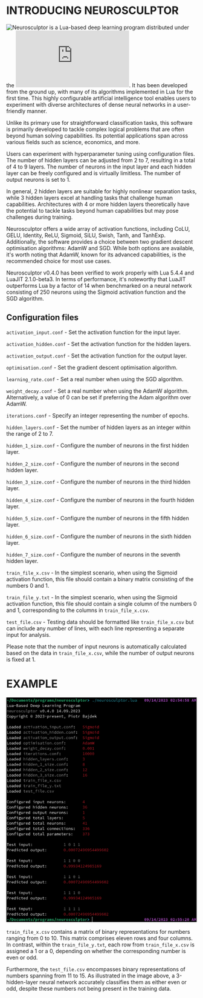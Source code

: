 # INTRODUCING NEUROSCULPTOR

![Neurosculptor](https://github.com/piotrbajdek/neurosculptor) is a Lua-based deep learning program distributed under the ![BSD 3-Clause License](https://github.com/piotrbajdek/neurosculptor/blob/main/LICENSE.md). It has been developed from the ground up, with many of its algorithms implemented in Lua for the first time. This highly configurable artificial intelligence tool enables users to experiment with diverse architectures of dense neural networks in a user-friendly manner.

Unlike its primary use for straightforward classification tasks, this software is primarily developed to tackle complex logical problems that are often beyond human solving capabilities. Its potential applications span across various fields such as science, economics, and more.

Users can experiment with hyperparameter tuning using configuration files. The number of hidden layers can be adjusted from 2 to 7, resulting in a total of 4 to 9 layers. The number of neurons in the input layer and each hidden layer can be freely configured and is virtually limitless. The number of output neurons is set to 1.

In general, 2 hidden layers are suitable for highly nonlinear separation tasks, while 3 hidden layers excel at handling tasks that challenge human capabilities. Architectures with 4 or more hidden layers theoretically have the potential to tackle tasks beyond human capabilities but may pose challenges during training.

Neurosculptor offers a wide array of activation functions, including CoLU, GELU, Identity, ReLU, Sigmoid, SiLU, Swish, Tanh, and TanhExp. Additionally, the software provides a choice between two gradient descent optimisation algorithms: AdamW and SGD. While both options are available, it's worth noting that AdamW, known for its advanced capabilities, is the recommended choice for most use cases.

Neurosculptor v0.4.0 has been verified to work properly with Lua 5.4.4 and LuaJIT 2.1.0-beta3. In terms of performance, it's noteworthy that LuaJIT outperforms Lua by a factor of 14 when benchmarked on a neural network consisting of 250 neurons using the Sigmoid activation function and the SGD algorithm.

## Configuration files

`activation_input.conf` - Set the activation function for the input layer.

`activation_hidden.conf` - Set the activation function for the hidden layers.

`activation_output.conf` - Set the activation function for the output layer.

`optimisation.conf` - Set the gradient descent optimisation algorithm.

`learning_rate.conf` - Set a real number when using the SGD algorithm.

`weight_decay.conf` - Set a real number when using the AdamW algorithm. Alternatively, a value of 0 can be set if preferring the Adam algorithm over AdamW.

`iterations.conf` - Specify an integer representing the number of epochs.

`hidden_layers.conf` - Set the number of hidden layers as an integer within the range of 2 to 7.

`hidden_1_size.conf` - Configure the number of neurons in the first hidden layer.

`hidden_2_size.conf` - Configure the number of neurons in the second hidden layer.

`hidden_3_size.conf` - Configure the number of neurons in the third hidden layer.

`hidden_4_size.conf` - Configure the number of neurons in the fourth hidden layer.

`hidden_5_size.conf` - Configure the number of neurons in the fifth hidden layer.

`hidden_6_size.conf` - Configure the number of neurons in the sixth hidden layer.

`hidden_7_size.conf` - Configure the number of neurons in the seventh hidden layer.

`train_file_x.csv` - In the simplest scenario, when using the Sigmoid activation function, this file should contain a binary matrix consisting of the numbers 0 and 1.

`train_file_y.txt` - In the simplest scenario, when using the Sigmoid activation function, this file should contain a single column of the numbers 0 and 1, corresponding to the columns in `train_file_x.csv`.

`test_file.csv` - Testing data should be formatted like `train_file_x.csv` but can include any number of lines, with each line representing a separate input for analysis.

Please note that the number of input neurons is automatically calculated based on the data in `train_file_x.csv`, while the number of output neurons is fixed at 1.

# EXAMPLE

![example-1](https://github.com/piotrbajdek/neurosculptor/blob/main/docs/images/example-1.png?raw=true)

`train_file_x.csv` contains a matrix of binary representations for numbers ranging from 0 to 10. This matrix comprises eleven rows and four columns. In contrast, within the `train_file_y.txt`, each row from `train_file_x.csv` is assigned a 1 or a 0, depending on whether the corresponding number is even or odd.

Furthermore, the `test_file.csv` encompasses binary representations of numbers spanning from 11 to 15. As illustrated in the image above, a 3-hidden-layer neural network accurately classifies them as either even or odd, despite these numbers not being present in the training data.
